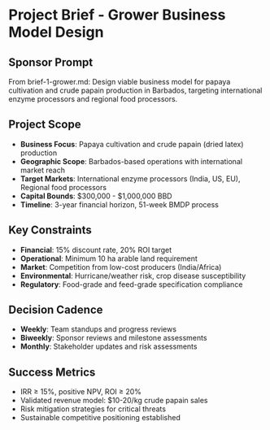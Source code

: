 # Project Brief - Grower Business Model Design

## Sponsor Prompt
From brief-1-grower.md: Design viable business model for papaya cultivation and crude papain production in Barbados, targeting international enzyme processors and regional food processors.

## Project Scope
- **Business Focus**: Papaya cultivation and crude papain (dried latex) production
- **Geographic Scope**: Barbados-based operations with international market reach
- **Target Markets**: International enzyme processors (India, US, EU), Regional food processors
- **Capital Bounds**: $300,000 - $1,000,000 BBD
- **Timeline**: 3-year financial horizon, 51-week BMDP process

## Key Constraints
- **Financial**: 15% discount rate, 20% ROI target
- **Operational**: Minimum 10 ha arable land requirement
- **Market**: Competition from low-cost producers (India/Africa)
- **Environmental**: Hurricane/weather risk, crop disease susceptibility
- **Regulatory**: Food-grade and feed-grade specification compliance

## Decision Cadence
- **Weekly**: Team standups and progress reviews
- **Biweekly**: Sponsor reviews and milestone assessments
- **Monthly**: Stakeholder updates and risk assessments

## Success Metrics
- IRR ≥ 15%, positive NPV, ROI ≥ 20%
- Validated revenue model: $10-20/kg crude papain sales
- Risk mitigation strategies for critical threats
- Sustainable competitive positioning established
